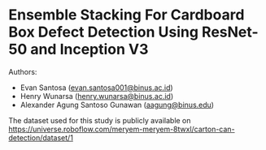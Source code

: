 # Ensemble Stacking For Cardboard Box Defect Detection Using ResNet-50 and Inception V3

Authors:

- Evan Santosa (evan.santosa001@binus.ac.id)
- Henry Wunarsa (henry.wunarsa@binus.ac.id)
- Alexander Agung Santoso Gunawan (aagung@binus.edu)


The dataset used for this study is publicly available on https://universe.roboflow.com/meryem-meryem-8twxl/carton-can-detection/dataset/1
